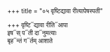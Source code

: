 +++
title = "०५ वृष्टिद्यावा रीत्यापेषस्पती"

+++
वृष्टि᳓द्यावा रीति᳓आपा  
इष᳓स् प᳓ती दा᳓नुमत्याः  
बृह᳓न्तं ग᳓र्तम् आशाते